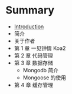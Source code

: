 # Summary

* [Introduction](README.md)
* 简介
* 关于作者
* 第 1 章  一见钟情 Koa2
* 第 2 章  代码管理
* 第 3 章  数据存储
   * Mongodb  简介
   * Mongoose 的使用
* 第 4 章  缓存管理

